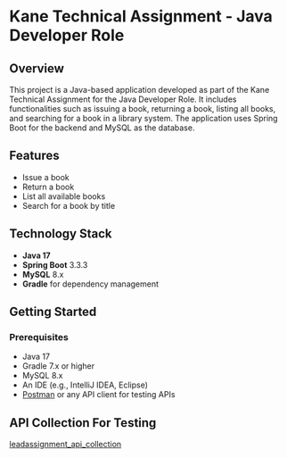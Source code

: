 # Kane Technical Assignment - Java Developer Role

## Overview

This project is a Java-based application developed as part of the Kane Technical Assignment for the Java Developer Role. It includes functionalities such as issuing a book, returning a book, listing all books, and searching for a book in a library system. The application uses Spring Boot for the backend and MySQL as the database.

## Features

- Issue a book
- Return a book
- List all available books
- Search for a book by title

## Technology Stack

- **Java 17**
- **Spring Boot** 3.3.3
- **MySQL** 8.x
- **Gradle** for dependency management

## Getting Started

### Prerequisites

- Java 17
- Gradle 7.x or higher
- MySQL 8.x
- An IDE (e.g., IntelliJ IDEA, Eclipse)
- [Postman](https://www.postman.com/) or any API client for testing APIs

## API Collection For Testing 
[leadassignment_api_collection](leadassignment_api_collection)
